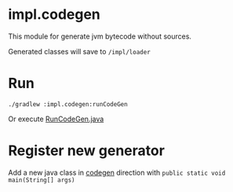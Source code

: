 # impl.codegen

This module for generate jvm bytecode without sources.

Generated classes will save to `/impl/loader`

# Run

`./gradlew :impl.codegen:runCodeGen`

Or execute [RunCodeGen.java](src/test/java/io/github/karlatemp/unsafeaccessor/RunCodeGen.java)

# Register new generator

Add a new java class in
[codegen](src/test/java/io/github/karlatemp/unsafeaccessor/codegen)
direction with `public static void main(String[] args)`



